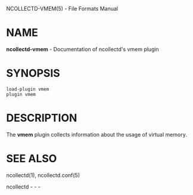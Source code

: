 NCOLLECTD-VMEM(5) - File Formats Manual

# NAME

**ncollectd-vmem** - Documentation of ncollectd's vmem plugin

# SYNOPSIS

	load-plugin vmem
	plugin vmem

# DESCRIPTION

The **vmem** plugin collects information about the usage of virtual memory.

# SEE ALSO

ncollectd(1),
ncollectd.conf(5)

ncollectd - - -
